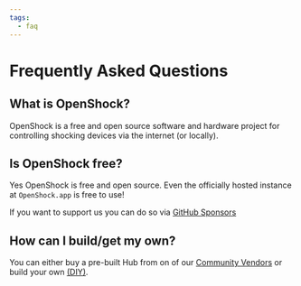 ```yaml
---
tags:
  - faq
---
```


# Frequently Asked Questions

## What is OpenShock?

OpenShock is a free and open source software and hardware project for controlling shocking devices via the internet (or locally).

## Is OpenShock free?

Yes OpenShock is free and open source. Even the officially hosted instance at `OpenShock.app` is free to use!

If you want to support us you can do so via [GitHub Sponsors](https://github.com/sponsors/OpenShock)

## How can I build/get my own?

You can either buy a pre-built Hub from on of our [Community Vendors](../vendors/hardware/index.md) or build your own [(DIY)](../diy/index.md).